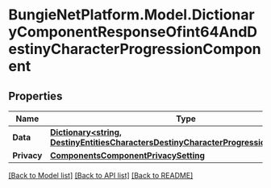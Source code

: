 # BungieNetPlatform.Model.DictionaryComponentResponseOfint64AndDestinyCharacterProgressionComponent
## Properties

Name | Type | Description | Notes
------------ | ------------- | ------------- | -------------
**Data** | [**Dictionary&lt;string, DestinyEntitiesCharactersDestinyCharacterProgressionComponent&gt;**](DestinyEntitiesCharactersDestinyCharacterProgressionComponent.md) |  | [optional] 
**Privacy** | [**ComponentsComponentPrivacySetting**](ComponentsComponentPrivacySetting.md) |  | [optional] 

[[Back to Model list]](../README.md#documentation-for-models) [[Back to API list]](../README.md#documentation-for-api-endpoints) [[Back to README]](../README.md)

